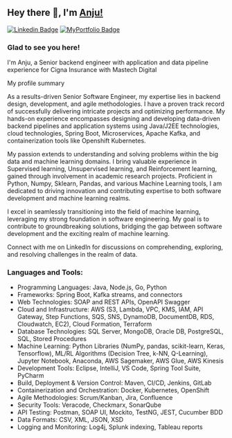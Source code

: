## Hey there 👋, I'm [Anju!](https://github.com/amohan601/)

[![Linkedin Badge](https://img.shields.io/badge/-LinkedIn-0e76a8?style=flat-square&logo=Linkedin&logoColor=white)](https://linkedin.com/in/anju-mohan)
[![MyPortfolio Badge](https://img.shields.io/badge/-MyPortfolio-0e7333?style=flat-square&logo=MyPortfolio&logoColor=blue)](https://amohan601.github.io/)

### Glad to see you here! 

I'm Anju, a Senior backend engineer with application and data pipeline experience for Cigna Insurance with Mastech Digital

<p> My profile summary </p>
As a results-driven Senior Software Engineer, my expertise lies in backend design, development, and agile methodologies. I have a proven track record of successfully delivering intricate projects and optimizing performance. My hands-on experience encompasses designing and developing data-driven backend pipelines and application systems using Java/J2EE technologies, cloud technologies, Spring Boot, Microservices, Apache Kafka, and containerization tools like Openshift Kubernetes.

My passion extends to understanding and solving problems within the big data and machine learning domains. I bring valuable experience in Supervised learning, Unsupervised learning, and Reinforcement learning, gained through involvement in academic research projects. Proficient in Python, Numpy, Sklearn, Pandas, and various Machine Learning tools, I am dedicated to driving innovation and contributing expertise to both software development and machine learning realms.

I excel in seamlessly transitioning into the field of machine learning, leveraging my strong foundation in software engineering. My goal is to contribute to groundbreaking solutions, bridging the gap between software development and the exciting realm of machine learning.


Connect with me on LinkedIn for discussions on comprehending, exploring, and resolving challenges in the realm of data.

### Languages and Tools:

<ul>
<li>Programming Languages:   Java, Node.js, Go, Python</li>
<li>Frameworks:   Spring Boot, Kafka streams, and connectors</li>
<li>Web Technologies:    SOAP and REST APIs, OpenAPI Swagger</li>
<li>Cloud and Infrastructure: AWS (S3, Lambda, VPC, KMS, IAM, API Gateway, Step Functions, SQS, SNS, DynamoDB, DocumentDB, RDS, Cloudwatch, EC2), Cloud Formation, Terraform</li>
<li>Database Technologies:   SQL Server, MongoDB, Oracle DB, PostgreSQL, SQL, Stored Procedures</li>
<li>Machine Learning:  Python Libraries (NumPy, pandas, scikit-learn, Keras, Tensorflow), ML/RL Algorithms (Decision Tree, k-NN, Q-Learning), Jupyter Notebook, Anaconda, AWS Sagemaker, AWS Glue, AWS Kinesis</li> 
<li>Development Tools:   Eclipse, IntelliJ, VS Code, Spring Tool Suite, PyCharm</li> 
<li>Build, Deployment & Version Control:  Maven, CI/CD, Jenkins, GitLab</li>
<li>Containerization and Orchestration:   Docker, Kubernetes, OpenShift</li>
<li>Agile Methodologies:  Scrum/Kanban, Jira, Confluence</li>
<li>Security Tools: Veracode, Checkmarx, SonarQube</li>
<li>API Testing:  Postman, SOAP UI, Mockito, TestNG, JEST, Cucumber BDD
<li>Data Formats:  CSV, XML, JSON, XSD</li>
<li>Logging and Monitoring:   Log4j, Splunk indexing, Tableau reports</li>




